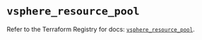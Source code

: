 # `vsphere_resource_pool`

Refer to the Terraform Registry for docs: [`vsphere_resource_pool`](https://registry.terraform.io/providers/vmware/vsphere/2.15.0/docs/resources/resource_pool).
